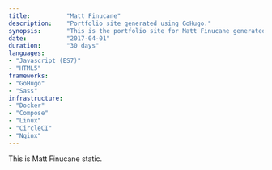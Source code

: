 ```yaml
---
title: 			"Matt Finucane"
description:	"Portfolio site generated using GoHugo."
synopsis:		"This is the portfolio site for Matt Finucane generated using the GoHugo static site generator."
date:			"2017-04-01"
duration:		"30 days"
languages: 		
- "Javascript (ES7)"
- "HTML5"
frameworks:
- "GoHugo"
- "Sass"
infrastructure: 
- "Docker"
- "Compose"
- "Linux"
- "CircleCI"
- "Nginx"
---
```


This is Matt Finucane static.